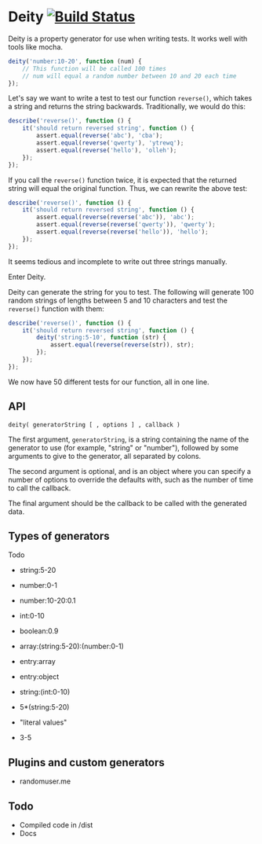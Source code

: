 # Deity [![Build Status](https://travis-ci.org/callumacrae/deity.svg?branch=master)](https://travis-ci.org/callumacrae/deity)

Deity is a property generator for use when writing tests. It works well with
tools like mocha.

```js
deity('number:10-20', function (num) {
	// This function will be called 100 times
	// num will equal a random number between 10 and 20 each time
});
```

Let's say we want to write a test to test our function `reverse()`, which takes
a string and returns the string backwards. Traditionally, we would do this:

```js
describe('reverse()', function () {
	it('should return reversed string', function () {
		assert.equal(reverse('abc'), 'cba');
		assert.equal(reverse('qwerty'), 'ytrewq');
		assert.equal(reverse('hello'), 'olleh');
	});
});
```

If you call the `reverse()` function twice, it is expected that the returned
string will equal the original function. Thus, we can rewrite the above test:

```js
describe('reverse()', function () {
	it('should return reversed string', function () {
		assert.equal(reverse(reverse('abc')), 'abc');
		assert.equal(reverse(reverse('qwerty')), 'qwerty');
		assert.equal(reverse(reverse('hello')), 'hello');
	});
});
```

It seems tedious and incomplete to write out three strings manually.

Enter Deity.

Deity can generate the string for you to test. The following will generate 100
random strings of lengths between 5 and 10 characters and test the `reverse()`
function with them:

```js
describe('reverse()', function () {
	it('should return reversed string', function () {
		deity('string:5-10', function (str) {
			assert.equal(reverse(reverse(str)), str);
		});
	});
});
```

We now have 50 different tests for our function, all in one line.


## API

```
deity( generatorString [ , options ] , callback )
```

The first argument, `generatorString`, is a string containing the name of the
generator to use (for example, "string" or "number"), followed by some
arguments to give to the generator, all separated by colons.

The second argument is optional, and is an object where you can specify a
number of options to override the defaults with, such as the number of
time to call the callback.

The final argument should be the callback to be called with the generated data.

## Types of generators

Todo

- string:5-20
- number:0-1
- number:10-20:0.1
- int:0-10
- boolean:0.9
- array:(string:5-20):(number:0-1)
- entry:array
- entry:object
- string:(int:0-10)

- 5*(string:5-20)
- "literal values"
- 3-5

## Plugins and custom generators

- randomuser.me

## Todo

- Compiled code in /dist
- Docs